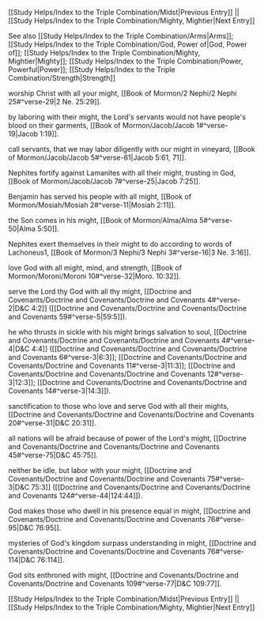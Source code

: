 [[Study Helps/Index to the Triple Combination/Midst|Previous Entry]]  ||  [[Study Helps/Index to the Triple Combination/Mighty, Mightier|Next Entry]]

 See also [[Study Helps/Index to the Triple Combination/Arms|Arms]]; [[Study Helps/Index to the Triple Combination/God, Power of|God, Power of]]; [[Study Helps/Index to the Triple Combination/Mighty, Mightier|Mighty]]; [[Study Helps/Index to the Triple Combination/Power, Powerful|Power]]; [[Study Helps/Index to the Triple Combination/Strength|Strength]]

 worship Christ with all your might, [[Book of Mormon/2 Nephi/2 Nephi 25#^verse-29|2 Ne. 25:29]].

 by laboring with their might, the Lord's servants would not have people's blood on their garments, [[Book of Mormon/Jacob/Jacob 1#^verse-19|Jacob 1:19]].

 call servants, that we may labor diligently with our might in vineyard, [[Book of Mormon/Jacob/Jacob 5#^verse-61|Jacob 5:61, 71]].

 Nephites fortify against Lamanites with all their might, trusting in God, [[Book of Mormon/Jacob/Jacob 7#^verse-25|Jacob 7:25]].

 Benjamin has served his people with all might, [[Book of Mormon/Mosiah/Mosiah 2#^verse-11|Mosiah 2:11]].

 the Son comes in his might, [[Book of Mormon/Alma/Alma 5#^verse-50|Alma 5:50]].

 Nephites exert themselves in their might to do according to words of Lachoneus1, [[Book of Mormon/3 Nephi/3 Nephi 3#^verse-16|3 Ne. 3:16]].

 love God with all might, mind, and strength, [[Book of Mormon/Moroni/Moroni 10#^verse-32|Moro. 10:32]].

 serve the Lord thy God with all thy might, [[Doctrine and Covenants/Doctrine and Covenants/Doctrine and Covenants 4#^verse-2|D&C 4:2]] ([[Doctrine and Covenants/Doctrine and Covenants/Doctrine and Covenants 59#^verse-5|59:5]]).

 he who thrusts in sickle with his might brings salvation to soul, [[Doctrine and Covenants/Doctrine and Covenants/Doctrine and Covenants 4#^verse-4|D&C 4:4]] ([[Doctrine and Covenants/Doctrine and Covenants/Doctrine and Covenants 6#^verse-3|6:3]]; [[Doctrine and Covenants/Doctrine and Covenants/Doctrine and Covenants 11#^verse-3|11:3]]; [[Doctrine and Covenants/Doctrine and Covenants/Doctrine and Covenants 12#^verse-3|12:3]]; [[Doctrine and Covenants/Doctrine and Covenants/Doctrine and Covenants 14#^verse-3|14:3]]).

 sanctification to those who love and serve God with all their mights, [[Doctrine and Covenants/Doctrine and Covenants/Doctrine and Covenants 20#^verse-31|D&C 20:31]].

 all nations will be afraid because of power of the Lord's might, [[Doctrine and Covenants/Doctrine and Covenants/Doctrine and Covenants 45#^verse-75|D&C 45:75]].

 neither be idle, but labor with your might, [[Doctrine and Covenants/Doctrine and Covenants/Doctrine and Covenants 75#^verse-3|D&C 75:3]] ([[Doctrine and Covenants/Doctrine and Covenants/Doctrine and Covenants 124#^verse-44|124:44]]).

 God makes those who dwell in his presence equal in might, [[Doctrine and Covenants/Doctrine and Covenants/Doctrine and Covenants 76#^verse-95|D&C 76:95]].

 mysteries of God's kingdom surpass understanding in might, [[Doctrine and Covenants/Doctrine and Covenants/Doctrine and Covenants 76#^verse-114|D&C 76:114]].

 God sits enthroned with might, [[Doctrine and Covenants/Doctrine and Covenants/Doctrine and Covenants 109#^verse-77|D&C 109:77]].

[[Study Helps/Index to the Triple Combination/Midst|Previous Entry]]  ||  [[Study Helps/Index to the Triple Combination/Mighty, Mightier|Next Entry]]